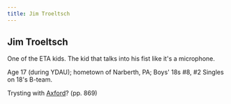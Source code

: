 ```yaml
---
title: Jim Troeltsch
---
```


Jim Troeltsch
-------------

One of the ETA kids. The kid that talks into his fist like it's a microphone.

Age 17 (during YDAU); hometown of Narberth, PA; Boys' 18s #8, #2 Singles on 18's B-team.

Trysting with [Axford](/characters/Axford)? (pp. 869)
